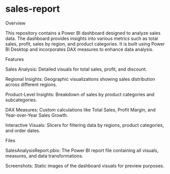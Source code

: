 # sales-report
Overview

This repository contains a Power BI dashboard designed to analyze sales data. The dashboard provides insights into various metrics such as total sales, profit, sales by region, and product categories. It is built using Power BI Desktop and incorporates DAX measures to enhance data analysis.

Features

Sales Analysis: Detailed visuals for total sales, profit, and discount.

Regional Insights: Geographic visualizations showing sales distribution across different regions.

Product-Level Insights: Breakdown of sales by product categories and subcategories.

DAX Measures: Custom calculations like Total Sales, Profit Margin, and Year-over-Year Sales Growth.

Interactive Visuals: Slicers for filtering data by regions, product categories, and order dates.

Files

SalesAnalysisReport.pbix: The Power BI report file containing all visuals, measures, and data transformations.

Screenshots: Static images of the dashboard visuals for preview purposes.
